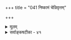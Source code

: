 +++
title = "041 निष्कामं चेन्निवृत्तम्"

+++
<details><summary>मूलम्</summary>

निष्कामं चेन्निवृत्तं तदिह न घटते मुक्तिकामाधिकारात् स्वप्रीतिस्पर्शहीना न च भवति परप्रीतिरिष्टेति चेन्न ।  
युक्ता यस्मान्निवृत्तिर्बहुभयशबलात्तन्निवृत्तं निवृत्तं सूते यत्र प्रवृत्तिस्त्वभिमतमहितं तत्प्रवृत्तं प्रवृत्तम् ॥ ४१ ॥
</details>

<details><summary>सर्वाङ्कषटीका - ४१</summary>

ननु मनुस्मृतौ 'प्रवृत्तं च निवृतं च द्विविधं कर्म वैदिकम् ' ( 12-88) इत्येवं कर्मणां विभागः प्रादर्शि । अतः नित्यम्, नैमित्तिकम्, काम्यं चेति त्रैविध्यं कथं घटते? इत्याक्षिप्य समाधत्ते - निष्काममित्यादिना । **निष्कामम्** = कामनारहितं कर्म निवृत्तं **चेत्** = निवृत्तं कर्मेत्युच्यते चेत्, **तत्** = एतादृशं लक्षणम्, **इह** = विद्याङ्गभूते कर्मणि **मुक्तिकामाधिकारात्** = मोक्षकामनावत एवाधिकारात् न **घटते** = न युज्यते । लोके, **स्वप्रीतिस्पर्शहीना** = स्वसन्तोषलेशसंबन्धहीना परस्य प्रीतिः परमात्मप्रीतिः इष्टा न च **भवति** = नैव भवति । मनुस्मृतौ प्रवृत्तं, निवृत्तं चेति कर्म द्विविधमित्युक्त्वा 'इह वामुत्र वा काम्यं प्रवृत्तं कर्म कीर्त्यते । निष्कामं ज्ञानपूर्वं तु निवृत्तमुपदिश्यते ॥ ' ( 12-89) इति, ऐहिकफलं वृष्ट्यादिकमुद्दिश्य क्रियमाणं वा, आमुष्मिकस्वर्गाद्युद्देशेन क्रियमाणं वा, कर्म प्रवृत्तं कर्म । सकलकामनाः सन्त्यज्य क्रियमाणं कर्म निवृत्तमुच्यते इति विवरणमपि कृतम् । एवञ्च विद्योद्देशेन वा, क्रियमाणं कर्म काम्यमेव भवति । विद्या हिकी, मोक्षश्चामुष्मिकी । एतदुभयोद्देशेन क्रियमाणं काम्यमेव हि भवति । भवद्भिस्तु नित्यकर्मणामेव विद्याङ्गत्वमुच्यते । एव(आत्मज्ञानपूर्वकं कामनामन्तरा केवल परमात्मार्पणबुद्ध्या क्रियमाणं निवृत्तं कर्मेत्युक्तम् । एतदपि उच्यते चेत् विरुद्धम्; परमात्मार्पणबुद्ध्या क्रियमाणमपि काम्यमेव हि भवति । परमात्मार्पणं नाम, परमात्मप्रीत्युद्देशक -- मित्यर्थः । न च परमात्मप्रीत्युद्देशेनैव कर्तव्यत्वस्याभिधानात् तेन कर्तुः कामनाप्रयोजनाभावात् कथं काम्यत्वमिति वाच्यम्; ‘परमात्मा प्रसन्नः स्वेष्टं ददाति' इत्युद्देशेनैव तथा करणात् । लेशतोऽपि स्वसन्तोषरहितपरप्रीत्युद्देशेन कर्मकरणस्य लोके कुत्राप्यसंभवात् । 'न वा अरे पत्युः कामाय पतिः प्रियो भवति, आत्मनस्तु कामाय पतिः प्रियो भवति' (बृ. 4-4-5, 6-5-6 ) इति श्रुतिरपि । अतश्चेदमपि काम्यमेव । अतश्च सर्वेषामप्यन्तत आनुषङ्गिकतया वा स्वसन्तोष एव फलमिति काम्यत्वमेवेत्ययमपि विभाग : नासङ्कीर्णः इति पूर्वपक्षाभिप्रायः ॥ 

I 

1 

एतन्निराकरोति - इति चेत्, नेति । तर्हि कथं विभागः ? मनुस्मृतेर्वा क आशयः इत्यत्राहयुक्तेत्यादि । **बहुभयशबलात्** = नानाविधभयदुःखादिमिश्रात् संसारात् निवृत्तिः **यस्मात्** = यादृशात् कर्मणः 

। 

 

[[250]] 

युक्ता, **तत्** = तादृशं **निवृत्तम्** = संसारनिवृत्तिहेतुभूतं कर्म 'निवृत्तम् **'** = मनुस्मृतौ ' निवृत्तं कर्म' इति **अभिमतम्** = संमतम् । यत्र तु कर्मणि प्रवृत्तिः **अहितम्** = अनिष्टं संसारभयं **सूते** = उत्पादयति इति अभिमतम् **तत्** =तादृशंम् **प्रवृत्तम्** = प्रवृत्तिहेतुभूतं कर्म ' **प्रवृत्तम्'** = 'प्रवृत्तं कर्म' इत्युच्यते ॥ 

अयं भावः – वैदिकं कर्म नित्यनैमित्तिककाम्यभेदेन त्रिविधमुक्तम् । तेषु नित्यकर्माण्येव विनियोगपृथक्त्वन्यायेन द्विविधफलसाधनानि । ब्रह्मविद्यानिष्ठदृष्ट्या तु एकेनैव प्रयोगेण नित्यत्वं विद्याङ्गत्वं च भवतीति साधितं पूर्वम् । काम्यं तु कर्म कामनावतैव कर्तव्यम् । प्रायश्चित्तरूपं नैमित्तिकमपि पापशान्तिकामनावतैव कर्तव्यम् । अत एवानयोः ब्रह्मविद्याङ्गत्वं नास्ति ॥ 

केचित्तु - केवलकाम्यकर्मणामपि कामनां परित्यज्य, विद्याङ्गत्वं वदन्ति । परन्तु काम्यकर्मसु कामनावत एवाधिकारात्, इतरस्य प्रसक्तिरेव न भवति । अन्यथा केवलप्रायश्चितकर्मणामपि फलत्यागेन विद्याङ्गत्वं स्यात् । अतः नित्यत्वसंवलितकाम्यकर्माण्येवाग्निहोत्रादीनि विद्याङ्गानि नान्यानीति कर्मतत्त्वविदः ॥ 

वैदिककर्मणामेवं विभागे सिद्धे, मनुस्मृतौ अन्यथा विभागो दृश्यते । प्रवृत्तम्, निवृत्तमिति कर्म द्विविधमिति । मनुस्मृतेः सर्वांश एव प्रामाण्यात्, कथं समन्वयः ? इति प्रश्ने, मनुस्मृतेः केवलकर्मशास्त्रत्वाभावात्, संपूर्णधर्मशास्त्रत्वात्, अध्यात्मगर्भत्वात्, एवं समन्वयो वक्तव्यः - सर्वेषामपि शास्त्राणां मानवश्रेय एव परमं , लक्ष्यम् । परिणामदृष्ट्या कर्मणां द्वय्येव गतिः - एका परमात्मप्राप्तिरूपश्रेयोलक्ष्या । अपरा ऐहिका - मुष्मिकरूपप्रेयोलक्ष्या । प्रथमा मुमुक्षूणाम्, द्वितीया बुभुक्षूणाम् । मुमुक्षूणामतिविरलत्वात्, वेदानां त्रिगुणाधिकारिकत्वात्, केवलराजसतामसप्रकृतीनां मुमुक्षोत्पत्तेरसंभवात्, तेषामपि कृते तत्तत्फलसाधनानि वक्तव्यानि । अतः मानवान् द्वेधा विभज्य, व्यवस्था मनुस्मृतौ सारतः प्रादर्शि । मुमुक्षूणां भोगान्निवृत्तत्वात्, तेषां मार्गः 'निवृत्तिमार्गः' इत्युच्यते । इतरेषां भोगप्रवणत्वात्, तेषां मार्गः 'प्रवृत्तिमार्गः' इत्युच्यते । 'श्रेयश्च प्रेयश्च मनुष्यमेतः' (कठ. 1-2-1) इत्यत्रायं विभागो द्रष्टव्यः । कामनैव मुमुक्षाप्रतिबन्धिका । 'यदा सर्वे प्रमुच्यन्ते कामा येऽस्य हृदि स्थिताः । अथ मर्त्योऽमृतो भवत्यत्र ब्रह्म समश्नुते ॥' (कठ. 2-6-14) (बृह. 6-4-7) इति श्रुतिरिममर्थं स्पष्टं वदति । अतश्च निवृत्तिमार्गनिष्ठैः कर्तव्यं कर्म 'निवृत्तम्' इत्युच्यते । प्रवृत्तिमार्गनिष्ठैः क्रियमाणं कर्म ' प्रवृत्तम्' इत्युच्यते । एवञ्च मनुस्मृतेः न कश्चन विरोधः ॥ 

T 

अस्तु नामेदं सर्वम् । 'वेदानां त्रिगुणाधिकारिकत्वात्' इत्युक्तम् । किं तामसानामप्याश्रयो वेदः ? पृच्छ गीताचार्यम् ' त्रैगुण्यविषया वेदाः' ( गी. 2-45) इति य उपदिदेश । आः ! स्मृतम् । एवं वदन्नेवायम् 'निस्त्रैगुण्यो भव' (गी. 2-45) 'नाहं वेदैः' (गी. 11-53) इति वेदानां त्याज्यत्वमेवोपादिशदिति श्रावितोऽहम्। त्रिगुणातीतानां कृते तु पाञ्चरात्रमेवोपादेयम्, यतः तदुक्तमार्ग एव सात्त्विकसेव्यः । अत एव तच्छास्त्र सात्त्वतमुच्यते इत्यपि श्रावितः ॥ हन्त ! केन वा प्रतारितस्त्वमेवम्? 'नाहम् प्रतारितः, प्रबोधितः॥ ' आः ! असंभाष्यस्त्वं वेदनिन्दकः सताम् ॥ मास्त्वाक्रोशः । उत्तरमुच्यताम् ॥ क्षुद्रप्रज्ञैरपमार्गं प्रदर्शितस्त्वम् । 'वेदैश्च सर्वैरहमेव वेद्यः' (गी. 15-15) इति कुतो न श्रावितस्त्वम्? पाञ्चरात्रसंग्रहरूपा गीतेति तत्त्वविदः । 

[[251]] 

 

शृणु हिततमं वाक्यम् । ‘श्रुतिः अशेषजगद्धितानुशासनपरा' इत्याह भगवान् भाष्यकारः । एकमेवाधिकारिणमुद्दिश्य न प्रवृत्तो वेदः, जगदेव तस्योद्देशभूतम् । जगच्च त्रिगुणात्मकम् । सात्त्विकाः, राजसाः, 

राजसाः, तामसाश्चेति त्रिविधाः नराः । तत्र 'जायमानं हि पुरुषं यं पश्येन्मधुसूदनः । सात्त्विकस्स तु विज्ञेयस्स वै मोक्षार्थचिन्तकः ॥' ( म.भा.मो. 344-49) इति जननकालिकमधुसूदनकटाक्षविषया एव सात्त्विका भवेयुः, त एव च मुमुक्षवो भवन्ति । राजसास्तु अर्थकामपराः । तामसास्तु ततोऽपि मूर्खाः स्वशत्रुं मारयितुमपि न संकुचन्ति । जगति जाताः सर्वेऽपि नैकरूपाः स्युः । विभिन्नरूपाणां मानवानां कामना अपि भिन्ना एव स्युः । तर्हि तादृशकामनापूरणोपायः कः ? इति प्रश्ने जाते, तस्य सृष्टिविज्ञानानुगुणमुत्तरं वक्तव्यम् । नो चेत्, ते उच्छृङ्खला भवेयुः । एतादृशानिवार्यपरिस्थितौ देवता एव शरणीकर्तव्याः । अत एव खलु गीतम् 'यजन्ते सात्त्विका देवान् यक्षरक्षांसि राजसाः । प्रेतान् भूतगणांश्चान्ये यजन्ते तामसा जनाः ॥ ' ( गीता. 17-8 ) इति । सृष्टेर्मूलं तत्त्वमपि, तेषां साधनाद्यनुगुणं सहकरोति । तदप्युक्तम् 'ये यथा मां प्रपद्यन्ते तांस्तथैव भजा - म्यहम् ॥' (गी.8-11) इति । अत एव वेदे श्येनाद्युपदेशोपीत्यन्यत्र विस्तरः । अन्ततो बृहदारण्यकोपनिषदोऽन्तिमः खण्डः पठ्यताम् । अतः सर्वविधानामपि जनानामपेक्षितानां कामानां सृष्ट्यनुगुणविज्ञानेनैव पूरणे, जनाः क्रमशः वर्धेरन् । अत्यन्ततामसाः सामान्यतामसा भवेयुः । एवं क्रमशः राजसाः सात्त्विकाश्च भवेयुः । अन्ते गुणातीता अपि भवेयुः । तदप्युक्तम्- 'मां च योऽव्यभिचारेण भक्तियोगेन सेवते । स गुणान्समतीत्यैतान् ब्रह्मभूयाय कल्पते ॥ ' ( गी. 14-26) इति । अतो वेदे विश्ववाङ्मये सर्वमुपदिश्यते ॥ 

T 

वेदस्य खलु गांभीर्यं सौन्दर्यं वा विशालताम् । को हि ज्ञातुं प्रभवति तमृते पुरुषोत्तमम् ॥ 

एतादृशम् अतिविपुलं सृष्टिविज्ञानं ज्ञातुमशक्तानां कृत एवानन्तरं वैष्णवधर्मादयः तत्तत्काले आविर्भवन्ति । अतश्च वैदिको मार्गः सहजः, सृष्टितत्त्वानुगुणः सनातनश्च । इतरे तु धर्मास्तदा तदाऽऽविर्भवेयुः, तिरोभवेयुरित्यलमतिविस्तरेण ॥ 

/ 

गुणातीतानां कृते पाञ्चरात्रमेवोपादेयम्, अत एव तत् सात्त्वतमुच्यत इत्यादिकं तु परस्परविरोधात्, गुणातीतानां कर्तव्यस्यैवाभावाच न प्रत्येकदूषणमपेक्षते । सत्यप्येवं वेदा अपि न स्वयं पुरुषार्थाः, तैर्मार्गदर्शनमात्रम् । लब्धमार्गस्य तु कस्याञ्चित् कक्ष्यायां वेदा अपि त्याज्या एवेति आपस्तम्ब एवाह - ' वेदानिमममुं च लोकं परित्यज्यात्मानमन्विच्छेत्' (ध. सू. 2-25-13 ) इति । नैतावता सा वेदनिन्दा । किन्तु 'त्रैगुण्यविषया वेदाः' इतिवद्भावनीयम् । गुणातीतावस्थैव परमलक्ष्यभूतेति 'मां च योऽव्यभिचारेण भक्तियोगेन सेवते । स गुणान् समतीत्यैतान् ब्रह्मभूयाय कल्पते ॥ ' ( गी. 14-26 ) इत्युक्तम् । परन्त्वेतत्साधनमपि त्रिगुणद्रव्यसाहाय्येनैवेत्यभिप्रायेणैव 'विद्यां चाविद्यां च ' ( ईश-11 ) इत्यादिनोक्तं न विस्मर्तव्यम् । प्रधानं लक्ष्यं कदापि न विस्मर्तव्यमित्यपि ' ततो भूय इव ते तमो य उ विद्यायां रताः' (ईश. 9) इत्युक्तमपि न विस्मर्तव्यम् । एवं भक्तिप्रशंसार्थं 'नाहं वेदैः ' ( गी. 11-53) इत्युक्तमिति स्पष्टं तत्रैव ॥ 'अयं तु परमो धर्मो यद्योगेनात्मदर्शनम् ।' (याज्ञ. 1-8) इत्येव सर्वशास्त्रार्थसारं वचः ॥ ४१ ॥
</details>
